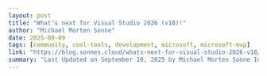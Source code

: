 ```yaml
---
layout: post
title: "What’s next for Visual Studio 2026 (v18)!"
author: "Michael Morten Sonne"
date: 2025-09-09
tags: [community, cool-tools, development, microsoft, microsoft-mvp]
link: "https://blog.sonnes.cloud/whats-next-for-visual-studio-2026-v18/"
summary: "Last Updated on September 10, 2025 by Michael Morten Sonne Introduction As a Microsoft Most Valuable Professional (MVP),&#8230; The post What’s next for Visual Studio 2026 (v18)! first appeared on ..."
---
```

